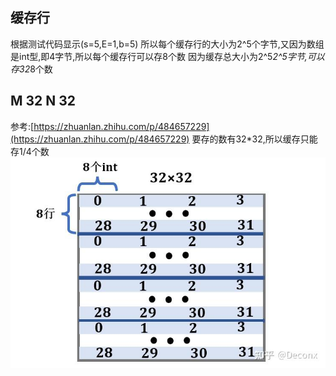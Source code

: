 ## 缓存行

根据测试代码显示(s=5,E=1,b=5)
所以每个缓存行的大小为2^5个字节,又因为数组是int型,即4字节,所以每个缓存行可以存8个数
因为缓存总大小为2^5*2^5字节,可以存32*8个数


## M 32 N 32
参考:[https://zhuanlan.zhihu.com/p/484657229](https://zhuanlan.zhihu.com/p/484657229)
要存的数有32*32,所以缓存只能存1/4个数  
![alt text](image.png)

